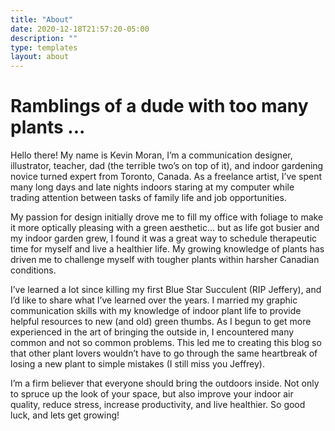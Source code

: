 ```yaml
---
title: "About"
date: 2020-12-18T21:57:20-05:00
description: ""
type: templates
layout: about
---
```


# Ramblings of a dude with too many plants ...

Hello there! My name is Kevin Moran, I’m a communication designer, illustrator, teacher, dad (the terrible two’s on top of it), and indoor gardening novice turned expert from Toronto, Canada. As a freelance artist, I’ve spent many long days and late nights indoors staring at my computer while trading attention between tasks of family life and job opportunities. 

My passion for design initially drove me to fill my office with foliage to make it more optically pleasing with a green aesthetic… but as life got busier and my indoor garden grew, I found it was a great way to schedule therapeutic time for myself and live a healthier life. My growing knowledge of plants has driven me to challenge myself with tougher plants within harsher Canadian conditions. 

I’ve learned a lot since killing my first Blue Star Succulent (RIP Jeffery), and I’d like to share what I’ve learned over the years. I married my graphic communication skills with my knowledge of indoor plant life to provide helpful resources to new (and old) green thumbs. As I begun to get more experienced in the art of bringing the outside in, I encountered many common and not so common problems. This led me to creating this blog so that other plant lovers wouldn’t have to go through the same heartbreak of losing a new plant to simple mistakes (I still miss you Jeffrey).

I’m a firm believer that everyone should bring the outdoors inside. Not only to spruce up the look of your space, but also improve your indoor air quality, reduce stress, increase productivity, and live healthier. So good luck, and lets get growing!